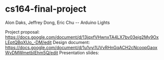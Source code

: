 cs164-final-project
===================

Alon Daks, Jeffrey Dong, Eric Chu -- Arduino Lights

Project proposal: https://docs.google.com/document/d/13jqxfVHwnxTA4LX7bv03eig2My9OxLEptQBqXUo_-DM/edit
Design document: https://docs.google.com/document/d/1u1vyi1UVvRHnGqACH2cNcoopGaoxWvDMWmetbIEhm5Q/edit
Presentation slides:

